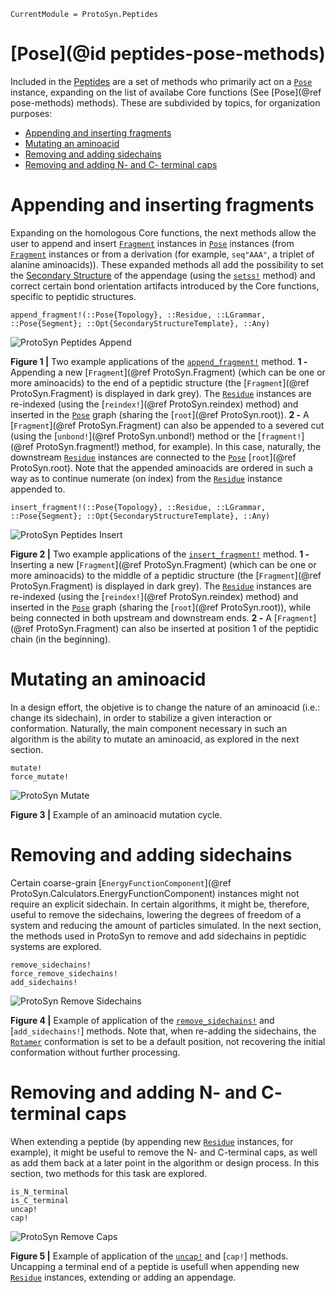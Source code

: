 ```@meta
CurrentModule = ProtoSyn.Peptides
```

# [Pose](@id peptides-pose-methods)

Included in the [Peptides](@ref) are a set of methods who primarily act on a [`Pose`](@ref) instance, expanding on the list of availabe Core functions (See [Pose](@ref pose-methods) methods). These are subdivided by topics, for organization purposes:

+ [Appending and inserting fragments](@ref)
+ [Mutating an aminoacid](@ref)
+ [Removing and adding sidechains](@ref)
+ [Removing and adding N- and C- terminal caps](@ref)

# Appending and inserting fragments

Expanding on the homologous Core functions, the next methods allow the user to append and insert [`Fragment`](@ref) instances in [`Pose`](@ref) instances (from [`Fragment`](@ref) instances or from a derivation (for example, `seq"AAA"`, a triplet of alanine aminoacids)). These expanded methods all add the possibility to set the [Secondary Structure](@ref) of the appendage (using the [`setss!`](@ref) method) and correct certain bond orientation artifacts introduced by the Core functions, specific to peptidic structures.

```@docs
append_fragment!(::Pose{Topology}, ::Residue, ::LGrammar, ::Pose{Segment}; ::Opt{SecondaryStructureTemplate}, ::Any)
```

![ProtoSyn Peptides Append](../../../assets/ProtoSyn-Peptides-append.png)

**Figure 1 |** Two example applications of the [`append_fragment!`](@ref) method. **1 -** Appending a new [`Fragment`](@ref ProtoSyn.Fragment) (which can be one or more aminoacids) to the end of a peptidic structure (the [`Fragment`](@ref ProtoSyn.Fragment) is displayed in dark grey). The [`Residue`](@ref) instances are re-indexed (using the [`reindex!`](@ref ProtoSyn.reindex) method) and inserted in the [`Pose`](@ref) graph (sharing the [`root`](@ref ProtoSyn.root)). **2 -** A [`Fragment`](@ref ProtoSyn.Fragment) can also be appended to a severed cut (using the [`unbond!`](@ref ProtoSyn.unbond!) method or the [`fragment!`](@ref ProtoSyn.fragment!) method, for example). In this case, naturally, the downstream [`Residue`](@ref) instances are connected to the [`Pose`](@ref) [`root`](@ref ProtoSyn.root). Note that the appended aminoacids are ordered in such a way as to continue numerate (on index) from the [`Residue`](@ref) instance appended to.

```@docs
insert_fragment!(::Pose{Topology}, ::Residue, ::LGrammar, ::Pose{Segment}; ::Opt{SecondaryStructureTemplate}, ::Any)
```

![ProtoSyn Peptides Insert](../../../assets/ProtoSyn-Peptides-insert.png)

**Figure 2 |** Two example applications of the [`insert_fragment!`](@ref) method. **1 -** Inserting a new [`Fragment`](@ref ProtoSyn.Fragment) (which can be one or more aminoacids) to the middle of a peptidic structure (the [`Fragment`](@ref ProtoSyn.Fragment) is displayed in dark grey). The [`Residue`](@ref) instances are re-indexed (using the [`reindex!`](@ref ProtoSyn.reindex) method) and inserted in the [`Pose`](@ref) graph (sharing the [`root`](@ref ProtoSyn.root)), while being connected in both upstream and downstream ends. **2 -** A [`Fragment`](@ref ProtoSyn.Fragment) can also be inserted at position 1 of the peptidic chain (in the beginning).

# Mutating an aminoacid

In a design effort, the objetive is to change the nature of an aminoacid (i.e.: change its sidechain), in order to stabilize a given interaction or conformation. Naturally, the main component necessary in such an algorithm is the ability to mutate an aminoacid, as explored in the next section.

```@docs
mutate!
force_mutate!
```

![ProtoSyn Mutate](../../../assets/ProtoSyn-mutate.gif)

**Figure 3 |** Example of an aminoacid mutation cycle.

# Removing and adding sidechains

Certain coarse-grain [`EnergyFunctionComponent`](@ref ProtoSyn.Calculators.EnergyFunctionComponent) instances might not require an explicit sidechain. In certain algorithms, it might be, therefore, useful to remove the sidechains, lowering the degrees of freedom of a system and reducing the amount of particles simulated. In the next section, the methods used in ProtoSyn to remove and add sidechains in peptidic systems are explored.

```@docs
remove_sidechains!
force_remove_sidechains!
add_sidechains!
```

![ProtoSyn Remove Sidechains](../../../assets/ProtoSyn-remove-sidechains.png)

**Figure 4 |** Example of application of the [`remove_sidechains!`](@ref) and [`add_sidechains!`] methods. Note that, when re-adding the sidechains, the [`Rotamer`](@ref) conformation is set to be a default position, not recovering
the initial conformation without further processing.

# Removing and adding N- and C- terminal caps

When extending a peptide (by appending new [`Residue`](@ref) instances, for example), it might be useful to remove the N- and C-terminal caps, as well as add them back at a later point in the algorithm or design process. In this section, two methods for this task are explored.

```@docs
is_N_terminal
is_C_terminal
uncap!
cap!
```

![ProtoSyn Remove Caps](../../../assets/ProtoSyn-remove-caps.png)

**Figure 5 |** Example of application of the [`uncap!`](@ref) and [`cap!`] methods. Uncapping a terminal end of a peptide is usefull when appending new [`Residue`](@ref) instances, extending or adding an appendage.